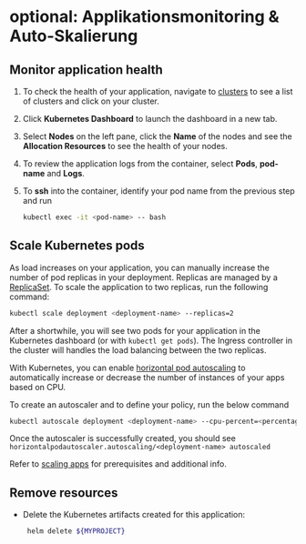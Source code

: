 # optional: Applikationsmonitoring & Auto-Skalierung

## Monitor application health

1. To check the health of your application, navigate to [clusters](https://{DomainName}/kubernetes/clusters) to see a list of clusters and click on your cluster.
2. Click **Kubernetes Dashboard** to launch the dashboard in a new tab.
3. Select **Nodes** on the left pane, click the **Name** of the nodes and see the **Allocation Resources** to see the health of your nodes.
4. To review the application logs from the container, select **Pods**, **pod-name** and **Logs**.
5. To **ssh** into the container, identify your pod name from the previous step and run

   ```bash
   kubectl exec -it <pod-name> -- bash
   ```

## Scale Kubernetes pods

As load increases on your application, you can manually increase the number of pod replicas in your deployment. Replicas are managed by a [ReplicaSet](https://kubernetes.io/docs/concepts/workloads/controllers/replicaset/). To scale the application to two replicas, run the following command:

```bash
kubectl scale deployment <deployment-name> --replicas=2
```

After a shortwhile, you will see two pods for your application in the Kubernetes dashboard \(or with `kubectl get pods`\). The Ingress controller in the cluster will handles the load balancing between the two replicas.

With Kubernetes, you can enable [horizontal pod autoscaling](https://kubernetes.io/docs/tasks/run-application/horizontal-pod-autoscale/) to automatically increase or decrease the number of instances of your apps based on CPU.

To create an autoscaler and to define your policy, run the below command

```bash
kubectl autoscale deployment <deployment-name> --cpu-percent=<percentage> --min=<min_value> --max=<max_value>
```

Once the autoscaler is successfully created, you should see `horizontalpodautoscaler.autoscaling/<deployment-name> autoscaled`

Refer to [scaling apps](https://{DomainName}/docs/containers?topic=containers-app#app_scaling) for prerequisites and additional info.

## Remove resources

* Delete the Kubernetes artifacts created for this application:

  ```bash
   helm delete ${MYPROJECT}
  ```

